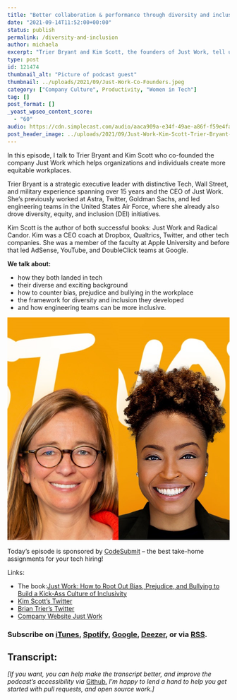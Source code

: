 ```yaml
---
title: "Better collaboration & performance through diversity and inclusion"
date: "2021-09-14T11:52:00+00:00"
status: publish
permalink: /diversity-and-inclusion
author: michaela
excerpt: "Trier Bryant and Kim Scott, the founders of Just Work, tell us how we can create more equitable workplaces."
type: post
id: 121474
thumbnail_alt: "Picture of podcast guest"
thumbnail: ../uploads/2021/09/Just-Work-Co-Founders.jpeg
category: ["Company Culture", Productivity, "Women in Tech"]
tag: []
post_format: []
_yoast_wpseo_content_score:
  - "60"
audio: https://cdn.simplecast.com/audio/aaca909a-e34f-49ae-a86f-f59e4fa807f0/episodes/c36a32bc-7e5b-4bec-8c16-9f874e199b47/audio/a40f5daa-dc97-48bb-849a-7fbd79fd7e2e/default_tc.mp3
post_header_image: ../uploads/2021/09/Just-Work-Kim-Scott-Trier-Bryant-Bg-2.jpg
---
```


In this episode, I talk to Trier Bryant and Kim Scott who co-founded the company Just Work which helps organizations and individuals create more equitable workplaces.

Trier Bryant is a strategic executive leader with distinctive Tech, Wall Street, and military experience spanning over 15 years and the CEO of Just Work. She’s previously worked at Astra, Twitter, Goldman Sachs, and led engineering teams in the United States Air Force, where she already also drove diversity, equity, and inclusion (DEI) initiatives.

Kim Scott is the author of both successful books: Just Work and Radical Candor. Kim was a CEO coach at Dropbox, Qualtrics, Twitter, and other tech companies. She was a member of the faculty at Apple University and before that led AdSense, YouTube, and DoubleClick teams at Google.

**We talk about:**

- how they both landed in tech
- their diverse and exciting background
- how to counter bias, prejudice and bullying in the workplace
- the framework for diversity and inclusion they developed
- and how engineering teams can be more inclusive.

![](../uploads/2021/09/Just-Work-Co-Founder-Logo.jpg)

Today’s episode is sponsored by [CodeSubmit](https://codesubmit.io/) – the best take-home assignments for your tech hiring!

Links:

- The book:[Just Work: How to Root Out Bias, Prejudice, and Bullying to Build a Kick-Ass Culture of Inclusivity](https://www.amazon.com/gp/product/1250203481/ref=as_li_tl?ie=UTF8&camp=1789&creative=9325&creativeASIN=1250203481&linkCode=as2&tag=mgreiler-20&linkId=de1fb52b5f8f81f04603aa0196d15ec4)
- [Kim Scott’s Twitter](https://twitter.com/kimballscott)
- [Brian Trier’s Twitter](https://twitter.com/trier?lang=en)
- [Company Website Just Work](https://www.justworktogether.com/)

### Subscribe on [iTunes](https://podcasts.apple.com/at/podcast/software-engineering-unlocked/id1477527378?l=en), [Spotify](https://open.spotify.com/show/2wz1OneBIDXpbBYeuyIsJL?si=2I0R0HuaTLK6RT0f7lDIFg), [Google](https://www.google.com/podcasts?feed=aHR0cHM6Ly9mZWVkcy5zaW1wbGVjYXN0LmNvbS9LMV9tdjBDSg%3D%3D), [Deezer](https://www.deezer.com/show/465682), or via [RSS](https://www.software-engineering-unlocked.com/subscribe/).

## Transcript:

_\[If you want, you can help make the transcript better, and improve the podcast’s accessibility via_ [Github](https://github.com/mgreiler/se-unlocked/tree/master/Transcripts)_[.](https://github.com/mgreiler/se-unlocked/tree/master/Transcripts) I’m happy to lend a hand to help you get started with pull requests, and open source work.\]_
